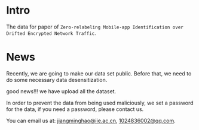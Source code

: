 # Intro
The data for paper of `Zero-relabeling Mobile-app Identification over Drifted Encrypted Network Traffic`.

# News
Recently, we are going to make our data set public. Before that, we need to do some necessary data desensitization.

good news!!! we have upload all the dataset.

In order to prevent the data from being used maliciously, we set a password for the data, if you need a password, please contact us.

You can email us at: jiangminghao@iie.ac.cn, 1024836002@qq.com.
